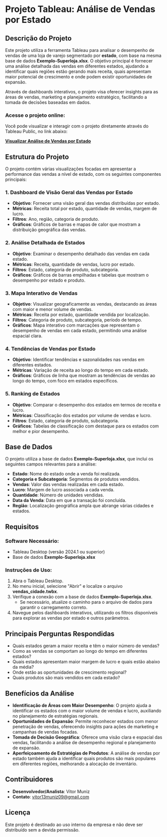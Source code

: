 # Projeto Tableau: Análise de Vendas por Estado

## Descrição do Projeto

Este projeto utiliza a ferramenta Tableau para analisar o desempenho de vendas de uma loja de varejo segmentado por **estado**, com base na mesma base de dados **Exemplo-Superloja.xlsx**. O objetivo principal é fornecer uma análise detalhada das vendas em diferentes estados, ajudando a identificar quais regiões estão gerando mais receita, quais apresentam maior potencial de crescimento e onde podem existir oportunidades de expansão.

Através de dashboards interativos, o projeto visa oferecer insights para as áreas de vendas, marketing e planejamento estratégico, facilitando a tomada de decisões baseadas em dados.

### Acesse o projeto online:

Você pode visualizar e interagir com o projeto diretamente através do Tableau Public, no link abaixo:

**[Visualizar Análise de Vendas por Estado](https://public.tableau.com/app/profile/vitor.muniz/viz/shared/462Q8SRZ5)**

## Estrutura do Projeto

O projeto contém várias visualizações focadas em apresentar a performance das vendas a nível de estado, com os seguintes componentes principais:

### 1. **Dashboard de Visão Geral das Vendas por Estado**
   - **Objetivo**: Fornecer uma visão geral das vendas distribuídas por estado.
   - **Métricas**: Receita total por estado, quantidade de vendas, margem de lucro.
   - **Filtros**: Ano, região, categoria de produto.
   - **Gráficos**: Gráficos de barras e mapas de calor que mostram a distribuição geográfica das vendas.

### 2. **Análise Detalhada de Estados**
   - **Objetivo**: Examinar o desempenho detalhado das vendas em cada estado.
   - **Métricas**: Receita, quantidade de vendas, lucro por estado.
   - **Filtros**: Estado, categoria de produto, subcategoria.
   - **Gráficos**: Gráficos de barras empilhadas e tabelas que mostram o desempenho por estado e produto.

### 3. **Mapa Interativo de Vendas**
   - **Objetivo**: Visualizar geograficamente as vendas, destacando as áreas com maior e menor volume de vendas.
   - **Métricas**: Receita por estado, quantidade vendida por localização.
   - **Filtros**: Categoria de produto, subcategoria, período de tempo.
   - **Gráficos**: Mapa interativo com marcações que representam o desempenho de vendas em cada estado, permitindo uma análise espacial clara.

### 4. **Tendências de Vendas por Estado**
   - **Objetivo**: Identificar tendências e sazonalidades nas vendas em diferentes estados.
   - **Métricas**: Variação de receita ao longo do tempo em cada estado.
   - **Gráficos**: Gráficos de linha que mostram as tendências de vendas ao longo do tempo, com foco em estados específicos.

### 5. **Ranking de Estados**
   - **Objetivo**: Comparar o desempenho dos estados em termos de receita e lucro.
   - **Métricas**: Classificação dos estados por volume de vendas e lucro.
   - **Filtros**: Estado, categoria de produto, subcategoria.
   - **Gráficos**: Tabelas de classificação com destaque para os estados com melhor e pior desempenho.

## Base de Dados

O projeto utiliza a base de dados **Exemplo-Superloja.xlsx**, que inclui os seguintes campos relevantes para a análise:

- **Estado**: Nome do estado onde a venda foi realizada.
- **Categoria e Subcategoria**: Segmentos de produtos vendidos.
- **Vendas**: Valor das vendas realizadas em cada estado.
- **Lucro**: Margem de lucro associada a cada venda.
- **Quantidade**: Número de unidades vendidas.
- **Data da Venda**: Data em que a transação foi concluída.
- **Região**: Localização geográfica ampla que abrange várias cidades e estados.

## Requisitos

### Software Necessário:
- Tableau Desktop (versão 2024.1 ou superior)
- Base de dados **Exemplo-Superloja.xlsx**

### Instruções de Uso:
1. Abra o Tableau Desktop.
2. No menu inicial, selecione "Abrir" e localize o arquivo **vendas_cidade.twbx**.
3. Verifique a conexão com a base de dados **Exemplo-Superloja.xlsx**.
   - Se necessário, atualize o caminho para o arquivo de dados para garantir o carregamento correto.
4. Navegue pelos dashboards interativos, utilizando os filtros disponíveis para explorar as vendas por estado e outros parâmetros.

## Principais Perguntas Respondidas

- Quais estados geram a maior receita e têm o maior número de vendas?
- Como as vendas se comportam ao longo do tempo em diferentes estados?
- Quais estados apresentam maior margem de lucro e quais estão abaixo da média?
- Onde estão as oportunidades de crescimento regional?
- Quais produtos são mais vendidos em cada estado?

## Benefícios da Análise

- **Identificação de Áreas com Maior Desempenho**: O projeto ajuda a identificar os estados com o maior volume de vendas e lucro, auxiliando no planejamento de estratégias regionais.
- **Oportunidades de Expansão**: Permite reconhecer estados com menor penetração de vendas, oferecendo insights para ações de marketing e campanhas de vendas focadas.
- **Tomada de Decisão Geográfica**: Oferece uma visão clara e espacial das vendas, facilitando a análise de desempenho regional e planejamento de expansão.
- **Aperfeiçoamento de Estratégias de Produtos**: A análise de vendas por estado também ajuda a identificar quais produtos são mais populares em diferentes regiões, melhorando a alocação de inventário.

## Contribuidores

- **Desenvolvedor/Analista**: Vitor Muniz
- **Contato**: vitor13muniz09@gmail.com

## Licença

Este projeto é destinado ao uso interno da empresa e não deve ser distribuído sem a devida permissão.
